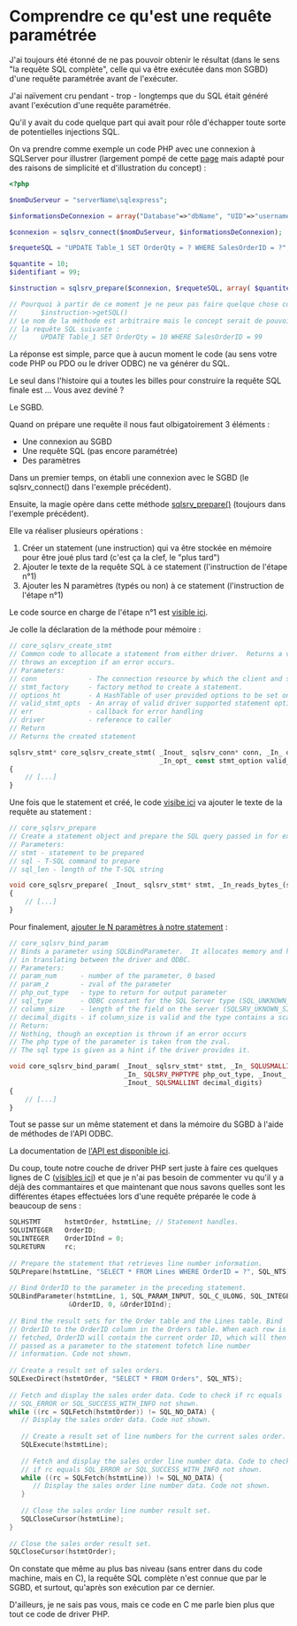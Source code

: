 # Comprendre ce qu'est une requête paramétrée

J'ai toujours été étonné de ne pas pouvoir obtenir le résultat (dans le sens "la requête SQL complète", celle qui va être exécutée dans mon SGBD) d'une requête paramétrée avant de l'exécuter.

J'ai naïvement cru pendant - trop - longtemps que du SQL était généré avant l'exécution d'une requête paramétrée.

Qu'il y avait du code quelque part qui avait pour rôle d'échapper toute sorte de potentielles injections SQL.

On va prendre comme exemple un code PHP avec une connexion à SQLServer pour illustrer (largement pompé de cette [page](https://www.php.net/manual/fr/function.sqlsrv-prepare.php#example-2056) mais adapté pour des raisons de simplicité et d'illustration du concept) :

```php
<?php

$nomDuServeur = "serverName\sqlexpress";

$informationsDeConnexion = array("Database"=>"dbName", "UID"=>"username", "PWD"=>"password");

$connexion = sqlsrv_connect($nomDuServeur, $informationsDeConnexion);

$requeteSQL = "UPDATE Table_1 SET OrderQty = ? WHERE SalesOrderID = ?";

$quantite = 10; 
$identifiant = 99;

$instruction = sqlsrv_prepare($connexion, $requeteSQL, array( $quantite, $identifiant));

// Pourquoi à partir de ce moment je ne peux pas faire quelque chose comme ...
//      $instruction->getSQL() 
// Le nom de la méthode est arbitraire mais le concept serait de pouvoir obtenir 
// la requête SQL suivante :
//      UPDATE Table_1 SET OrderQty = 10 WHERE SalesOrderID = 99
```

La réponse est simple, parce que à aucun moment le code (au sens votre code PHP ou PDO ou le driver ODBC) ne va générer du SQL.

Le seul dans l'histoire qui a toutes les billes pour construire la requête SQL finale est ... Vous avez deviné ?

Le SGBD.

Quand on prépare une requête il nous faut olbigatoirement 3 éléments :

- Une connexion au SGBD
- Une requête SQL (pas encore paramétrée)
- Des paramètres

Dans un premier temps, on établi une connexion avec le SGBD (le sqlsrv_connect() dans l'exemple précédent).

Ensuite, la magie opère dans cette méthode [sqlsrv_prepare()](https://github.com/microsoft/msphpsql/blob/master/source/sqlsrv/conn.cpp#L1085) (toujours dans l'exemple précédent).

Elle va réaliser plusieurs opérations :

1. Créer un statement (une instruction) qui va être stockée en mémoire pour être joué plus tard (c'est ça la clef, le "plus tard")
2. Ajouter le texte de la requête SQL à ce statement (l'instruction de l'étape n°1)
3. Ajouter les N paramètres (typés ou non) à ce statement (l'instruction de l'étape n°1)

Le code source en charge de l'étape n°1 est [visible ici](https://github.com/microsoft/msphpsql/blob/master/source/shared/core_stmt.cpp#L275).

Je colle la déclaration de la méthode pour mémoire :

```php
// core_sqlsrv_create_stmt
// Common code to allocate a statement from either driver.  Returns a valid driver statement object or
// throws an exception if an error occurs.
// Parameters:
// conn             - The connection resource by which the client and server are connected.
// stmt_factory     - factory method to create a statement.
// options_ht       - A HashTable of user provided options to be set on the statement.
// valid_stmt_opts  - An array of valid driver supported statement options.
// err              - callback for error handling
// driver           - reference to caller
// Return
// Returns the created statement

sqlsrv_stmt* core_sqlsrv_create_stmt( _Inout_ sqlsrv_conn* conn, _In_ driver_stmt_factory stmt_factory, _In_opt_ HashTable* options_ht,
                                      _In_opt_ const stmt_option valid_stmt_opts[], _In_ error_callback const err, _In_opt_ void* driver )
{
    // [...]
}
```

Une fois que le statement et créé, le code [visibe ici](https://github.com/microsoft/msphpsql/blob/master/source/shared/core_conn.cpp#L468) va ajouter le texte de la requête au statement :

```php
// core_sqlsrv_prepare
// Create a statement object and prepare the SQL query passed in for execution at a later time.
// Parameters:
// stmt - statement to be prepared
// sql - T-SQL command to prepare
// sql_len - length of the T-SQL string

void core_sqlsrv_prepare( _Inout_ sqlsrv_stmt* stmt, _In_reads_bytes_(sql_len) const char* sql, _In_ SQLLEN sql_len )
{
    // [...]
}
```

Pour finalement, [ajouter le N paramètres à notre statement](https://github.com/microsoft/msphpsql/blob/master/source/shared/core_stmt.cpp#L364) :

```php
// core_sqlsrv_bind_param
// Binds a parameter using SQLBindParameter.  It allocates memory and handles other details
// in translating between the driver and ODBC.
// Parameters:
// param_num      - number of the parameter, 0 based
// param_z        - zval of the parameter
// php_out_type   - type to return for output parameter
// sql_type       - ODBC constant for the SQL Server type (SQL_UNKNOWN_TYPE = 0 means not known, so infer defaults)
// column_size    - length of the field on the server (SQLSRV_UKNOWN_SIZE means not known, so infer defaults)
// decimal_digits - if column_size is valid and the type contains a scale, this contains the scale
// Return:
// Nothing, though an exception is thrown if an error occurs
// The php type of the parameter is taken from the zval.
// The sql type is given as a hint if the driver provides it.

void core_sqlsrv_bind_param( _Inout_ sqlsrv_stmt* stmt, _In_ SQLUSMALLINT param_num, _In_ SQLSMALLINT direction, _Inout_ zval* param_z,
                             _In_ SQLSRV_PHPTYPE php_out_type, _Inout_ SQLSRV_ENCODING encoding, _Inout_ SQLSMALLINT sql_type, _Inout_ SQLULEN column_size,
                             _Inout_ SQLSMALLINT decimal_digits)
{
    // [...]
}
```

Tout se passe sur un même statement et dans la mémoire du SGBD à l'aide de méthodes de l'API ODBC.

La documentation de [l'API est disponible ici](https://learn.microsoft.com/en-us/sql/odbc/reference/syntax/odbc-api-reference?view=sql-server-ver16).

Du coup, toute notre couche de driver PHP sert juste à faire ces quelques lignes de C ([visibles ici](https://learn.microsoft.com/en-us/sql/odbc/reference/develop-app/handles?view=sql-server-ver16)) et que je n'ai pas besoin de commenter vu qu'il y a déjà des commantaires et que maintenant que nous savons quelles sont les différentes étapes effectuées lors d'une requête préparée le code à beaucoup de sens :


```c
SQLHSTMT      hstmtOrder, hstmtLine; // Statement handles.  
SQLUINTEGER   OrderID;  
SQLINTEGER    OrderIDInd = 0;  
SQLRETURN     rc;  
  
// Prepare the statement that retrieves line number information.  
SQLPrepare(hstmtLine, "SELECT * FROM Lines WHERE OrderID = ?", SQL_NTS);  
  
// Bind OrderID to the parameter in the preceding statement.  
SQLBindParameter(hstmtLine, 1, SQL_PARAM_INPUT, SQL_C_ULONG, SQL_INTEGER, 5, 0,  
               &OrderID, 0, &OrderIDInd);  
  
// Bind the result sets for the Order table and the Lines table. Bind  
// OrderID to the OrderID column in the Orders table. When each row is  
// fetched, OrderID will contain the current order ID, which will then be  
// passed as a parameter to the statement tofetch line number  
// information. Code not shown.  
  
// Create a result set of sales orders.  
SQLExecDirect(hstmtOrder, "SELECT * FROM Orders", SQL_NTS);  
  
// Fetch and display the sales order data. Code to check if rc equals  
// SQL_ERROR or SQL_SUCCESS_WITH_INFO not shown.  
while ((rc = SQLFetch(hstmtOrder)) != SQL_NO_DATA) {  
   // Display the sales order data. Code not shown.  
  
   // Create a result set of line numbers for the current sales order.  
   SQLExecute(hstmtLine);  
  
   // Fetch and display the sales order line number data. Code to check  
   // if rc equals SQL_ERROR or SQL_SUCCESS_WITH_INFO not shown.  
   while ((rc = SQLFetch(hstmtLine)) != SQL_NO_DATA) {  
      // Display the sales order line number data. Code not shown.  
   }  
  
   // Close the sales order line number result set.  
   SQLCloseCursor(hstmtLine);  
}  
  
// Close the sales order result set.  
SQLCloseCursor(hstmtOrder);
```

On constate que même au plus bas niveau (sans entrer dans du code machine, mais en C), la requête SQL complète n'est connue que par le SGBD, et surtout, qu'après son exécution par ce dernier.

D'ailleurs, je ne sais pas vous, mais ce code en C me parle bien plus que tout ce code de driver PHP.